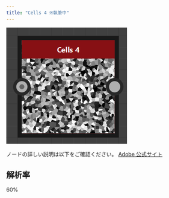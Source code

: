 ```yaml
---
title: "Cells 4 ※執筆中"
---
```

![](/images/591111c92d36ea/example2/2025-02-23_23h46_01.png)

ノードの詳しい説明は以下をご確認ください。
[Adobe 公式サイト](https://helpx.adobe.com/substance-3d-designer/substance-compositing-graphs/nodes-reference-for-substance-compositing-graphs/node-library/texture-generators/noises/cells-4.html)

## 解析率
60%
